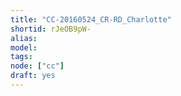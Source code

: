 ```yaml
---
title: "CC-20160524_CR-RD_Charlotte"
shortid: rJeOB9pW-
alias:
model:
tags:
node: ["cc"]
draft: yes
---
```

